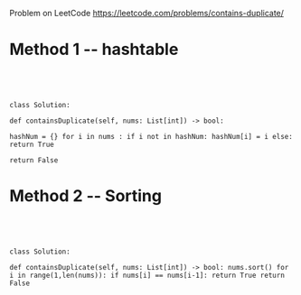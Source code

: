 Problem on LeetCode
https://leetcode.com/problems/contains-duplicate/

# Method 1 --  hashtable
<code> <br/>
    
class Solution:    
    def containsDuplicate(self, nums: List[int]) -> bool:        
        hashNum = {}
        for i in nums :
            if i not in hashNum:
                hashNum[i] = i
            else:
                return True                                             
        return False 
 </code>       

 # Method 2 -- Sorting
<code> <br/>
    
class Solution:    
    def containsDuplicate(self, nums: List[int]) -> bool:
        nums.sort()
        for i in range(1,len(nums)):
            if nums[i] == nums[i-1]:
                return True
        return False
</code>


          

